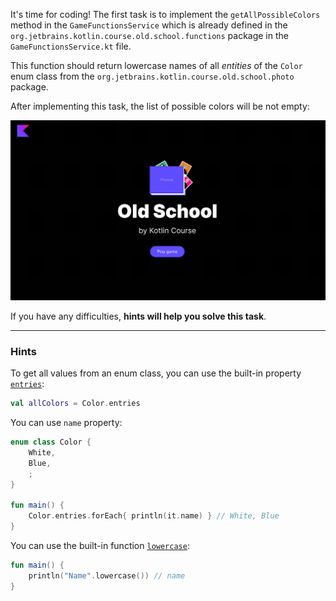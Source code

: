 It's time for coding! The first task is to implement the `getAllPossibleColors` 
method in the `GameFunctionsService` which is already defined in the `org.jetbrains.kotlin.course.old.school.functions` 
package in the `GameFunctionsService.kt` file.

This function should return lowercase names of all _entities_ of the `Color` enum class from the `org.jetbrains.kotlin.course.old.school.photo` package.

After implementing this task, the list of possible colors will be not empty:

![Current state](../../utils/src/main/resources/images/old/school/states/state_1.gif)

If you have any difficulties, **hints will help you solve this task**.

----

### Hints

<div class="hint" title="How to get all values from an enum class?">

To get all values from an enum class, you can use the built-in property [`entries`](https://kotlinlang.org/docs/enum-classes.html#working-with-enum-constants):
```kotlin
val allColors = Color.entries
```
</div>

<div class="hint" title="How to name of an enum entry?">

You can use `name` property:
```kotlin
enum class Color {
    White,
    Blue,
    ;
}

fun main() {
    Color.entries.forEach{ println(it.name) } // White, Blue
}
```
</div>

<div class="hint" title="How to lowercase a string?">

You can use the built-in function [`lowercase`](https://kotlinlang.org/api/latest/jvm/stdlib/kotlin.text/lowercase.html):
```kotlin
fun main() {
    println("Name".lowercase()) // name
}
```
</div>

